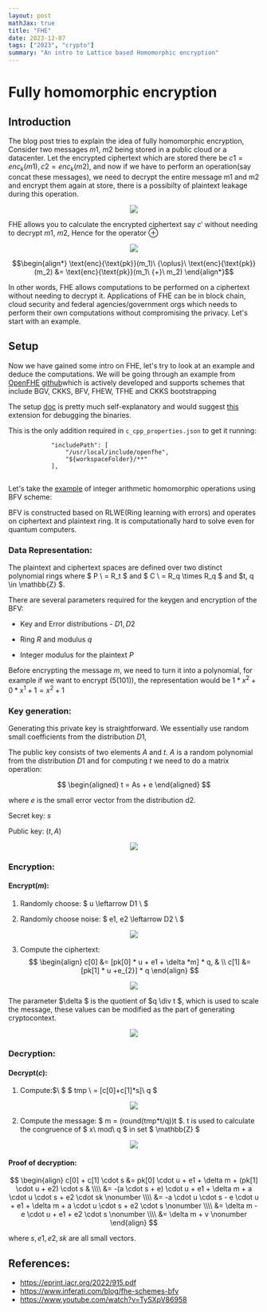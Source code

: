 ```yaml
---
layout: post
mathJax: true
title: "FHE"
date: 2023-12-07
tags: ["2023", "crypto"]
summary: "An intro to Lattice based Homomorphic encryption"
---
```

# Fully homomorphic encryption

## Introduction

The blog post tries to explain the idea of fully homomorphic encryption, Consider two messages $m1,\ m2$ being stored in a public cloud or a datacenter. Let the encrypted ciphertext which are stored there be $c1 = enc_k(m1), c2 = enc_k(m2)$, and now if we have to perform an operation(say concat these messages), we need to decrypt the entire message m1 and m2 and encrypt them again at store, there is a possibilty of plaintext leakage during this operation.

<p align="center">
  <img src="/images/image.png">
</p>

FHE allows you to calculate the encrypted ciphertext say $c'$ without needing to decrypt $m1, \ m2$, Hence for the operator $\oplus$

<p align="center">
  <img src="/images/image-1.png">
</p>

$$\begin{align*} \text{enc}{\text{pk}}(m_1)\ {\oplus}\ \text{enc}{\text{pk}}(m_2) &= \text{enc}{\text{pk}}(m_1\ {+}\ m_2) \end{align*}$$


In other words, FHE allows computations to be performed on a ciphertext without needing to decrypt it. Applications of FHE can be in block chain, cloud security and federal agencies/government orgs which needs to perform their own computations without compromising the privacy. Let's start with an example.

## Setup

Now we have gained some intro on FHE, let's try to look at an example and deduce the computations.
We will be going through an example from [OpenFHE](https://github.com/openfheorg/openfhe-development) [github](https://github.com/openfheorg/openfhe-development/blob/b2869aef5cf61afd364b3eaea748dcc8a7020b9c/src/pke/lib/scheme/bfvrns/bfvrns-pke.cpp#L134)which is actively developed and supports schemes that include BGV, CKKS, BFV, FHEW, TFHE and CKKS bootstrapping

The setup [doc](https://openfhe-development.readthedocs.io/en/latest/sphinx_rsts/intro/editor_setup.html) is pretty much self-explanatory and would suggest [this](https://marketplace.visualstudio.com/items?itemName=ms-vscode.cmake-tools) extension for debugging the binaries.

This is the only addition required in `c_cpp_properties.json` to get it running:
```text
            "includePath": [
                "/usr/local/include/openfhe",
                "${workspaceFolder}/**"
            ],
```

## 

Let's take the [example]() of integer arithmetic homomorphic operations using BFV scheme:

BFV is constructed based on RLWE(Ring learning with errors) and operates on ciphertext and plaintext ring. It is computationally hard to solve even for quantum computers.

### Data Representation:

The plaintext and ciphertext spaces are defined over two distinct polynomial rings where $ P \ = R_t $ and $ C \ = R_q \times R_q $ and $t, q \in \mathbb{Z} $.

There are several parameters required for the keygen and encryption of the BFV:

- Key and Error distributions - $D1, D2$

- Ring $R$ and modulus $q$

- Integer modulus for the plaintext $P$

Before encrypting the message $m$, we need to turn it into a polynomial,
for example if we want to encrypt $(5(101))$, the representation would be
$1 * x^2 + 0 * x^1 + 1 = x^2 + 1$

### Key generation:

Generating this private key is straightforward. We essentially use random small coefficients from the distribution $D1$,

The public key consists of two elements $A$ and $t$. $A$ is a random polynomial from the distribution $D1$ and for computing $t$ we need to do a matrix operation:

$$
\begin{aligned}
t = As + e
\end{aligned}
$$

where $e$ is the small error vector from the distribution d2.

Secret key: $s$

Public key: $(t, A)$

<p align="center">
  <img src="/images/image41.png">
</p>

### Encryption:

#### Encrypt($m$):

  1) Randomly choose: $ u \leftarrow D1 \\ $

  2) Randomly choose noise: $ e1, e2 \leftarrow D2 \\ $

  <p align="center">
  <img src="/images/image38.png">
</p>

  3) Compute the ciphertext:
$$
\begin{align}
  c[0] &= [pk[0] * u + e1 +  \delta *m] * q, & \\
  c[1] &= [pk[1] * u +e_{2}] * q
\end{align}
$$

  <p align="center">
  <img src="/images/image35.png">
</p>


The parameter $\delta $ is the quotient of $q \div t $, which is used to scale the message, these values can be modified as the part of generating cryptocontext.

  <p align="center">
  <img src="/images/image34.png">
</p>


### Decryption:

#### Decrypt($c$):

  1) Compute:$\ $  $ tmp \ = [c[0]+c[1]*s]\ q $

  <p align="center">
  <img src="/images/image23.png">
</p>

  2) Compute the message: $ m = (round(tmp*t/q))t $. t is used to calculate the congruence of $ x\ mod\ q $ in set $ \mathbb{Z} $
  
<p align="center">
  <img src="/images/image24.png">
</p>

#### Proof of decryption:

$$
\begin{align}
    c[0] + c[1] \cdot s &= pk[0] \cdot u + e1 + \delta m + (pk[1] \cdot u + e2) \cdot s & \\\\
    &= -(a \cdot s + e) \cdot u + e1 + \delta m + a \cdot u \cdot s + e2 \cdot sk \nonumber \\\\
    &= -a \cdot u \cdot s - e \cdot u + e1 + \delta m + a \cdot u \cdot s + e2 \cdot s \nonumber \\\\
    &= \delta m - e \cdot u + e1 + e2 \cdot s \nonumber \\\\
    &= \delta m + v \nonumber
\end{align}
$$

where $s, e1, e2, sk$ are all small vectors.

## References:

- https://eprint.iacr.org/2022/915.pdf
- https://www.inferati.com/blog/fhe-schemes-bfv
- https://www.youtube.com/watch?v=TySXpV86958

